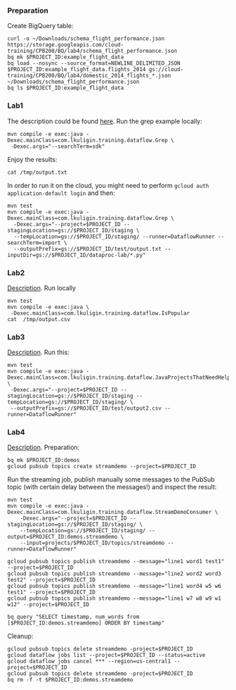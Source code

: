 ### Preparation
Create BigQuery table:
```
curl -o ~/Downloads/schema_flight_performance.json https://storage.googleapis.com/cloud-training/CPB200/BQ/lab4/schema_flight_performance.json 
bq mk $PROJECT_ID:example_flight_data
bq load --nosync --source_format=NEWLINE_DELIMITED_JSON $PROJECT_ID:example_flight_data.flights_2014 gs://cloud-training/CPB200/BQ/lab4/domestic_2014_flights_*.json ~/Downloads/schema_flight_performance.json
bq ls $PROJECT_ID:example_flight_data
```
### Lab1
The description could be found [here](https://codelabs.developers.google.com/codelabs/cpb101-simple-dataflow/). Run the grep example locally:
```
mvn compile -e exec:java -Dexec.mainClass=com.lkuligin.training.dataflow.Grep \
 -Dexec.args="--searchTerm=sdk"
```
Enjoy the results:
```
cat /tmp/output.txt
```
In order to run it on the cloud, you might need to perform ```gcloud auth application-default login``` and then:
```
mvn test
mvn compile -e exec:java -Dexec.mainClass=com.lkuligin.training.dataflow.Grep \
  -Dexec.args="--project=$PROJECT_ID --stagingLocation=gs://$PROJECT_ID/staging \
  --tempLocation=gs://$PROJECT_ID/staging/ --runner=DataflowRunner --searchTerm=import \
  --outputPrefix=gs://$PROJECT_ID/test/output.txt --inputDir=gs://$PROJECT_ID/dataproc-lab/*.py"
```
### Lab2
[Description](https://codelabs.developers.google.com/codelabs/cpb101-mapreduce-dataflow/). 
Run locally
```
mvn test
mvn compile -e exec:java \
 -Dexec.mainClass=com.lkuligin.training.dataflow.IsPopular
cat  /tmp/output.csv 
```
### Lab3
[Description](https://codelabs.developers.google.com/codelabs/cpb101-bigquery-dataflow-sideinputs). Run this:
```
mvn test
mvn compile -e exec:java -Dexec.mainClass=com.lkuligin.training.dataflow.JavaProjectsThatNeedHelp \
 -Dexec.args="--project=$PROJECT_ID --stagingLocation=gs://$PROJECT_ID/staging --tempLocation=gs://$PROJECT_ID/staging/ \
 --outputPrefix=gs://$PROJECT_ID/test/output2.csv --runner=DataflowRunner"
```
### Lab4
[Description](https://codelabs.developers.google.com/codelabs/cpb101-bigquery-dataflow-streaming). Preparation:
```
bq mk $PROJECT_ID:demos
gcloud pubsub topics create streamdemo --project=$PROJECT_ID
```
Run the streaming job, publish manually some messages to the PubSub topic (with certain delay between the messages!) and inspect the result:
```
mvn test
mvn compile -e exec:java -Dexec.mainClass=com.lkuligin.training.dataflow.StreamDemoConsumer \
	-Dexec.args="--project=$PROJECT_ID --stagingLocation=gs://$PROJECT_ID/staging/ \
    --tempLocation=gs://$PROJECT_ID/staging/ --output=$PROJECT_ID:demos.streamdemo \
    --input=projects/$PROJECT_ID/topics/streamdemo --runner=DataflowRunner"

gcloud pubsub topics publish streamdemo --message="line1 word1 test1" --project=$PROJECT_ID
gcloud pubsub topics publish streamdemo --message="line2 word2 word3 test2" --project=$PROJECT_ID
gcloud pubsub topics publish streamdemo --message="line1 word4 w5 w6 test1" --project=$PROJECT_ID
gcloud pubsub topics publish streamdemo --message="line1 w7 w8 w9 w1 w12" --project=$PROJECT_ID

bq query "SELECT timestamp, num_words from [$PROJECT_ID:demos.streamdemo] ORDER BY timestamp"
```
Cleanup:
```
gcloud pubsub topics delete streamdemo -project=$PROJECT_ID
gcloud dataflow jobs list --project=$PROJECT_ID --status=active
gcloud dataflow jobs cancel *** --region=us-central1 --project=$PROJECT_ID
gcloud pubsub topics delete streamdemo -project=$PROJECT_ID
bq rm -f -t $PROJECT_ID:demos.streamdemo
```
